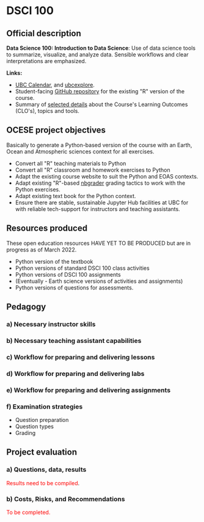 # DSCI 100

## Official description

**Data Science 100: Introduction to Data Science**: Use of data science tools to summarize, visualize, and analyze data. Sensible workflows and clear interpretations are emphasized.

**Links:**
* [UBC Calendar](https://courses.students.ubc.ca/cs/courseschedule?pname=subjarea&tname=subj-course&dept=DSCI&course=100),
and [ubcexplore](https://ubcexplorer.io/course/DSCI/100).
* Student-facing [GitHub repository](https://github.com/ubc-dsci/dsci-100-student) for the existing "R" version of the course.
* Summary of [selected details](crs-dsci100-details.md) about the Course's Learning Outcomes (CLO's), topics and tools.

## OCESE project objectives

Basically to generate a Python-based version of the course with an Earth, Ocean and Atmospheric sciences context for all exercises.

* Convert all "R" teaching materials to Python
* Convert all "R" classroom and homework exercises to Python
* Adapt the existing course website to suit the Python and EOAS contexts.
* Adapt existing "R"-based [nbgrader](https://github.com/jupyter/nbgrader) grading tactics to work with the Python exercises.
* Adapt existing text book for the Python context.
* Ensure there are stable, sustainable Jupyter Hub facilities at UBC for with reliable tech-support for instructors and teaching assistants.

## Resources produced

These open education resources HAVE YET TO BE PRODUCED but are in progress as of March 2022.

* Python version of the textbook
* Python versions of standard DSCI 100 class activities
* Python versions of DSCI 100 assignments
* (Eventually - Earth science versions of activities and assignments)
* Python versions of questions for assessments.

## Pedagogy

### a) Necessary instructor skills

### b) Necessary teaching assistant capabilities

### c) Workflow for preparing and delivering lessons

### d) Workflow for preparing and delivering labs

### e) Workflow for preparing and delivering assignments

### f) Examination strategies

* Question preparation
* Question types
* Grading

## Project evaluation

### a) Questions, data, results

<span style="color:red">Results need to be compiled</span>.

### b) Costs, Risks, and Recommendations

<span style="color:red">To be completed.</span>
